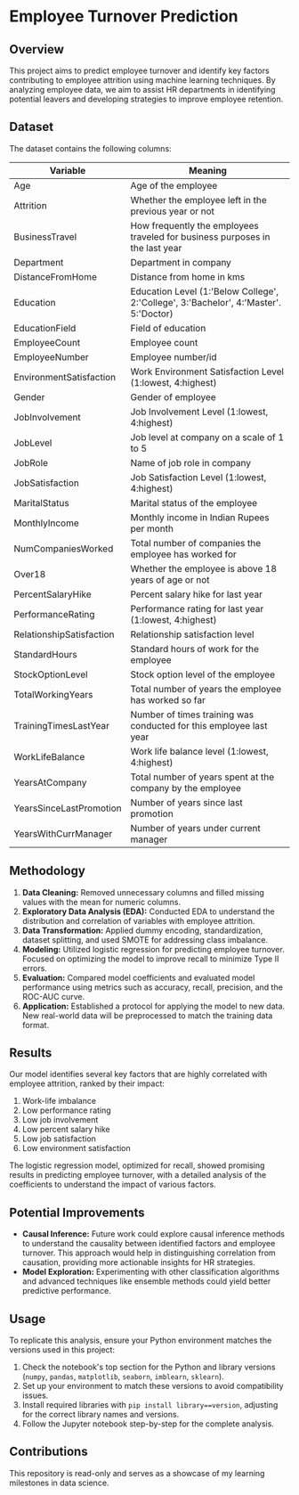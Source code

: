 # Employee Turnover Prediction

## Overview

This project aims to predict employee turnover and identify key factors contributing to employee attrition using machine learning techniques. By analyzing employee data, we aim to assist HR departments in identifying potential leavers and developing strategies to improve employee retention.

## Dataset

The dataset contains the following columns:

| Variable                | Meaning                                               |
|-------------------------|-------------------------------------------------------|
| Age                     | Age of the employee                                   |
| Attrition               | Whether the employee left in the previous year or not |
| BusinessTravel          | How frequently the employees traveled for business purposes in the last year |
| Department              | Department in company                                 |
| DistanceFromHome        | Distance from home in kms                             |
| Education               | Education Level (1:'Below College', 2:'College', 3:'Bachelor', 4:'Master'. 5:'Doctor) |
| EducationField          | Field of education                                    |
| EmployeeCount           | Employee count                                        |
| EmployeeNumber          | Employee number/id                                    |
| EnvironmentSatisfaction | Work Environment Satisfaction Level (1:lowest, 4:highest) |
| Gender                  | Gender of employee                                    |
| JobInvolvement          | Job Involvement Level (1:lowest, 4:highest)           |
| JobLevel                | Job level at company on a scale of 1 to 5             |
| JobRole                 | Name of job role in company                           |
| JobSatisfaction         | Job Satisfaction Level (1:lowest, 4:highest)          |
| MaritalStatus           | Marital status of the employee                        |
| MonthlyIncome           | Monthly income in Indian Rupees per month             |
| NumCompaniesWorked      | Total number of companies the employee has worked for |
| Over18                  | Whether the employee is above 18 years of age or not  |
| PercentSalaryHike       | Percent salary hike for last year                     |
| PerformanceRating       | Performance rating for last year (1:lowest, 4:highest) |
| RelationshipSatisfaction| Relationship satisfaction level                       |
| StandardHours           | Standard hours of work for the employee               |
| StockOptionLevel        | Stock option level of the employee                    |
| TotalWorkingYears       | Total number of years the employee has worked so far  |
| TrainingTimesLastYear   | Number of times training was conducted for this employee last year |
| WorkLifeBalance         | Work life balance level (1:lowest, 4:highest)         |
| YearsAtCompany          | Total number of years spent at the company by the employee |
| YearsSinceLastPromotion | Number of years since last promotion                  |
| YearsWithCurrManager    | Number of years under current manager                 |

## Methodology

1. **Data Cleaning:** Removed unnecessary columns and filled missing values with the mean for numeric columns.
2. **Exploratory Data Analysis (EDA):** Conducted EDA to understand the distribution and correlation of variables with employee attrition.
3. **Data Transformation:** Applied dummy encoding, standardization, dataset splitting, and used SMOTE for addressing class imbalance.
4. **Modeling:** Utilized logistic regression for predicting employee turnover. Focused on optimizing the model to improve recall to minimize Type II errors.
5. **Evaluation:** Compared model coefficients and evaluated model performance using metrics such as accuracy, recall, precision, and the ROC-AUC curve.
6. **Application:** Established a protocol for applying the model to new data. New real-world data will be preprocessed to match the training data format.

## Results

Our model identifies several key factors that are highly correlated with employee attrition, ranked by their impact:

1. Work-life imbalance
2. Low performance rating
3. Low job involvement
4. Low percent salary hike
5. Low job satisfaction
6. Low environment satisfaction

The logistic regression model, optimized for recall, showed promising results in predicting employee turnover, with a detailed analysis of the coefficients to understand the impact of various factors.

## Potential Improvements

- **Causal Inference:** Future work could explore causal inference methods to understand the causality between identified factors and employee turnover. This approach would help in distinguishing correlation from causation, providing more actionable insights for HR strategies.
- **Model Exploration:** Experimenting with other classification algorithms and advanced techniques like ensemble methods could yield better predictive performance.

## Usage

To replicate this analysis, ensure your Python environment matches the versions used in this project:

1. Check the notebook's top section for the Python and library versions (`numpy`, `pandas`, `matplotlib`, `seaborn`, `imblearn`, `sklearn`).
2. Set up your environment to match these versions to avoid compatibility issues.
3. Install required libraries with `pip install library==version`, adjusting for the correct library names and versions.
4. Follow the Jupyter notebook step-by-step for the complete analysis.

## Contributions

This repository is read-only and serves as a showcase of my learning milestones in data science.